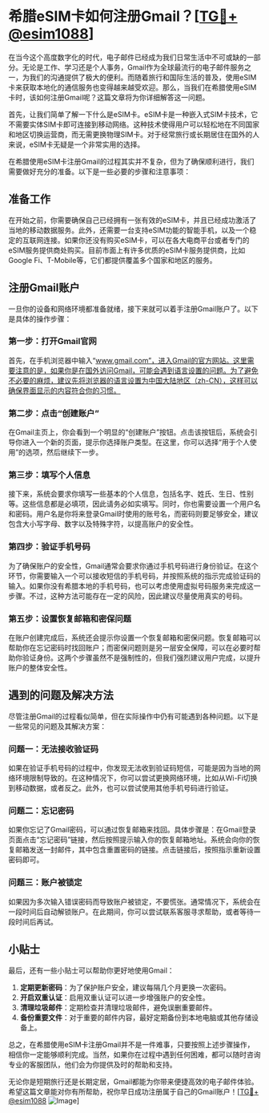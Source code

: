 # 希腊eSIM卡如何注册Gmail？[[TG💪+ @esim1088](https://t.me/s/esim1088)]

在当今这个高度数字化的时代，电子邮件已经成为我们日常生活中不可或缺的一部分。无论是工作、学习还是个人事务，Gmail作为全球最流行的电子邮件服务之一，为我们的沟通提供了极大的便利。而随着旅行和国际生活的普及，使用eSIM卡来获取本地化的通信服务也变得越来越受欢迎。那么，当我们在希腊使用eSIM卡时，该如何注册Gmail呢？这篇文章将为你详细解答这一问题。

首先，让我们简单了解一下什么是eSIM卡。eSIM卡是一种嵌入式SIM卡技术，它不需要实体SIM卡即可连接到移动网络。这种技术使得用户可以轻松地在不同国家和地区切换运营商，而无需更换物理SIM卡。对于经常旅行或长期居住在国外的人来说，eSIM卡无疑是一个非常实用的选择。

在希腊使用eSIM卡注册Gmail的过程其实并不复杂，但为了确保顺利进行，我们需要做好充分的准备。以下是一些必要的步骤和注意事项：

## 准备工作

在开始之前，你需要确保自己已经拥有一张有效的eSIM卡，并且已经成功激活了当地的移动数据服务。此外，还需要一台支持eSIM功能的智能手机，以及一个稳定的互联网连接。如果你还没有购买eSIM卡，可以在各大电商平台或者专门的eSIM服务提供商处购买。目前市面上有许多优质的eSIM卡服务提供商，比如Google Fi、T-Mobile等，它们都提供覆盖多个国家和地区的服务。

## 注册Gmail账户

一旦你的设备和网络环境都准备就绪，接下来就可以着手注册Gmail账户了。以下是具体的操作步骤：

### 第一步：打开Gmail官网

首先，在手机浏览器中输入“www.gmail.com”，进入Gmail的官方网站。这里需要注意的是，如果你是在国外访问Gmail，可能会遇到语言设置的问题。为了避免不必要的麻烦，建议先将浏览器的语言设置为中国大陆地区（zh-CN），这样可以确保界面显示的内容符合你的习惯。

### 第二步：点击“创建账户”

在Gmail主页上，你会看到一个明显的“创建账户”按钮。点击该按钮后，系统会引导你进入一个新的页面，提示你选择账户类型。在这里，你可以选择“用于个人使用”的选项，然后继续下一步。

### 第三步：填写个人信息

接下来，系统会要求你填写一些基本的个人信息，包括名字、姓氏、生日、性别等。这些信息都是必填项，因此请务必如实填写。同时，你也需要设置一个用户名和密码。用户名是你将来登录Gmail时使用的账号名，而密码则要足够安全，建议包含大小写字母、数字以及特殊字符，以提高账户的安全性。

### 第四步：验证手机号码

为了确保账户的安全性，Gmail通常会要求你通过手机号码进行身份验证。在这个环节，你需要输入一个可以接收短信的手机号码，并按照系统的指示完成验证码的输入。如果你没有希腊本地的手机号码，也可以考虑使用虚拟号码服务来完成这一步骤。不过，这种方法可能存在一定的风险，因此建议尽量使用真实的号码。

### 第五步：设置恢复邮箱和密保问题

在账户创建完成后，系统还会提示你设置一个恢复邮箱和密保问题。恢复邮箱可以帮助你在忘记密码时找回账户；而密保问题则是另一层安全保障，可以在必要时帮助你验证身份。这两个步骤虽然不是强制性的，但我们强烈建议用户完成，以提升账户的整体安全性。

## 遇到的问题及解决方法

尽管注册Gmail的过程看似简单，但在实际操作中仍有可能遇到各种问题。以下是一些常见的问题及其解决方案：

### 问题一：无法接收验证码

如果在验证手机号码的过程中，你发现无法收到验证码短信，可能是因为当地的网络环境限制导致的。在这种情况下，你可以尝试更换网络环境，比如从Wi-Fi切换到移动数据，或者反之。此外，也可以尝试使用其他手机号码进行验证。

### 问题二：忘记密码

如果你忘记了Gmail密码，可以通过恢复邮箱来找回。具体步骤是：在Gmail登录页面点击“忘记密码”链接，然后按照提示输入你的恢复邮箱地址。系统会向你的恢复邮箱发送一封邮件，其中包含重置密码的链接。点击链接后，按照指示重新设置密码即可。

### 问题三：账户被锁定

如果因为多次输入错误密码而导致账户被锁定，不要慌张。通常情况下，系统会在一段时间后自动解锁账户。在此期间，你可以尝试联系客服寻求帮助，或者等待一段时间后再试。

## 小贴士

最后，还有一些小贴士可以帮助你更好地使用Gmail：

1. **定期更新密码**：为了保护账户安全，建议每隔几个月更换一次密码。
2. **开启双重认证**：启用双重认证可以进一步增强账户的安全性。
3. **清理垃圾邮件**：定期检查并清理垃圾邮件，避免误删重要邮件。
4. **备份重要文件**：对于重要的邮件内容，最好定期备份到本地电脑或其他存储设备上。

总之，在希腊使用eSIM卡注册Gmail并不是一件难事，只要按照上述步骤操作，相信你一定能够顺利完成。当然，如果你在过程中遇到任何困难，都可以随时咨询专业的客服团队，他们会为你提供及时的帮助和支持。

无论你是短期旅行还是长期定居，Gmail都能为你带来便捷高效的电子邮件体验。希望这篇文章能对你有所帮助，祝你早日成功注册属于自己的Gmail账户！[[TG💪+ @esim1088](https://t.me/s/esim1088) ![Image](https://i.postimg.cc/4NQfJmqS/Snipaste-2025-05-13-00-14-12.png)]